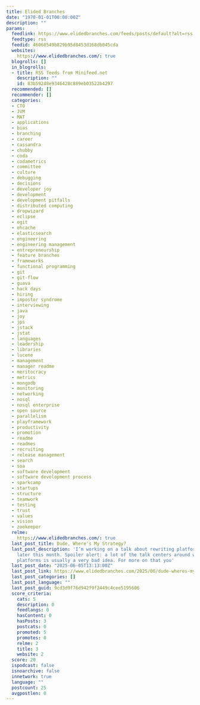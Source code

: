```yaml
---
title: Elided Branches
date: "1970-01-01T00:00:00Z"
description: ""
params:
  feedlink: https://www.elidedbranches.com/feeds/posts/default?alt=rss
  feedtype: rss
  feedid: 46060549b829b95d8453d168db045cda
  websites:
    https://www.elidedbranches.com/: true
  blogrolls: []
  in_blogrolls:
  - title: RSS feeds from Minifeed.net
    description: ""
    id: 83b59248e9346428c889eb03522b4297
  recommended: []
  recommender: []
  categories:
  - CTO
  - JVM
  - MAT
  - applications
  - bias
  - branching
  - career
  - cassandra
  - chubby
  - coda
  - codametrics
  - committee
  - culture
  - debugging
  - decisions
  - developer joy
  - development
  - development pitfalls
  - distributed computing
  - dropwizard
  - eclipse
  - egit
  - ehcache
  - elasticsearch
  - engineering
  - engineering management
  - entrepreneurship
  - feature branches
  - frameworks
  - functional programming
  - git
  - git-flow
  - guava
  - hack days
  - hiring
  - impostor syndrome
  - interviewing
  - java
  - joy
  - jps
  - jstack
  - jstat
  - languages
  - leadership
  - libraries
  - lucene
  - management
  - manager readme
  - meritocracy
  - metrics
  - mongodb
  - monitoring
  - networking
  - nosql
  - nosql enterprise
  - open source
  - parallelism
  - playframework
  - productivity
  - promotion
  - readme
  - readmes
  - recruiting
  - release management
  - search
  - soa
  - software development
  - software development process
  - sparkcamp
  - startups
  - structure
  - teamwork
  - testing
  - trust
  - values
  - vision
  - zookeeper
  relme:
    https://www.elidedbranches.com/: true
  last_post_title: Dude, Where's My Strategy?
  last_post_description: 'I’m working on a talk about rewriting platforms for LDX3
    later this month. Spoiler alert: a lot of the talk centers around why rewriting
    platforms is usually a very bad idea. For more on that you'
  last_post_date: "2025-06-05T13:13:00Z"
  last_post_link: https://www.elidedbranches.com/2025/06/dude-wheres-my-strategy.html
  last_post_categories: []
  last_post_language: ""
  last_post_guid: 9cd3d9f76d942f9f2449c4cee5195606
  score_criteria:
    cats: 5
    description: 0
    feedlangs: 0
    hasContent: 0
    hasPosts: 3
    postcats: 0
    promoted: 5
    promotes: 0
    relme: 2
    title: 3
    website: 2
  score: 20
  ispodcast: false
  isnoarchive: false
  innetwork: true
  language: ""
  postcount: 25
  avgpostlen: 0
---
```


